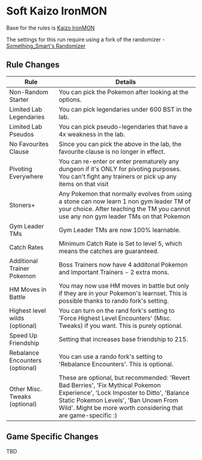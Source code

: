 # Soft Kaizo IronMON

Base for the rules is [Kaizo IronMON](http://ironmon.gg)

The settings for this run require using a fork of the randomizer - [Something_Smart's Randomizer](https://github.com/something-smart/ironmon-randomizer)

## Rule Changes
| Rule                           | Details                                                                                                                                 |
|--------------------------------|-----------------------------------------------------------------------------------------------------------------------------------------|
| Non-Random Starter             | You can pick the Pokemon after looking at the options.                                                                                  |
| Limited Lab Legendaries        | You can pick legendaries under 600 BST in the lab.                                                                                      |
| Limited Lab Pseudos            | You can pick pseudo-legendaries that have a 4x weakness in the lab.                                                                     |
| No Favourites Clause           | Since you can pick the above in the lab, the favourite clause is no longer in effect.                                                   |
| Pivoting Everywhere            | You can re-enter or enter prematurely any dungeon if it's ONLY for pivoting purposes. You can't fight any trainers or pick up any items on that visit |
| Stoners+                       | Any Pokemon that normally evolves from using a stone can now learn 1 non gym leader TM of your choice. After teaching the TM you cannot use any non gym leader TMs on that Pokemon |
| Gym Leader TMs                 | Gym Leader TMs are now 100% learnable.                                                                                                  |
| Catch Rates                    | Minimum Catch Rate is Set to level 5, which means the catches are guaranteed.                                                           |
| Additional Trainer Pokemon     | Boss Trainers now have 4 additonal Pokemon and Important Trainers - 2 extra mons.                                                       |
| HM Moves in Battle             | You may now use HM moves in battle but only if they are in your Pokemon's learnset. This is possible thanks to rando fork's setting.    |
| Highest level wilds (optional) | You can turn on the rand fork's setting to 'Force Highest Level Encounters' (Misc. Tweaks) if you want. This is purely optional.        |
| Speed Up Friendship            | Setting that increases base friendship to 215.                                                                                          |
| Rebalance Encounters (optional)| You can use a rando fork's setting to 'Rebalance Encounters'. This is optional.                                                         |
| Other Misc. Tweaks (optional)  | These are optional, but recommended: 'Revert Bad Berries', 'Fix Mythical Pokemon Experience', 'Lock Imposter to Ditto', 'Balance Static Pokemon Levels', 'Ban Unown From Wild'. Might be more worth considering that are game-specific :) |

## Game Specific Changes

TBD
